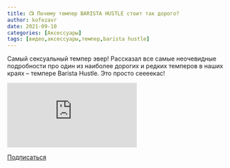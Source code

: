 ```yaml
---
title: 📺 Почему темпер BARISTA HUSTLE стоит так дорого?
author: kofezavr
date: 2021-09-10
categories: [Аксессуары]
tags: [видео,аксессуары,темпер,barista hustle]
---
```

Самый сексуальный темпер эвер! Рассказал все самые неочевидные подробности про один из наиболее дорогих и редких темперов в наших краях – темпере Barista Hustle. Это просто сеееекас!

<p><div class="youtube-wrapper"><iframe src="https://www.youtube.com/embed/M8eBAstV2Ds" title="YouTube video player" frameborder="0" allow="accelerometer; autoplay; clipboard-write; encrypted-media; gyroscope; picture-in-picture" allowfullscreen></iframe></div></p>

<a class="play" href="https://www.youtube.com/c/Coffeesaurus?sub_confirmation=1"><i class="fab fa-youtube"></i> Подписаться</a>